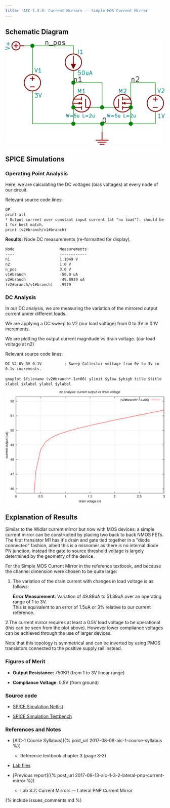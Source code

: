 ```yaml
---
title: 'AIC-1.3.3: Current Mirrors -- Simple MOS Current Mirror' 
---
```


## Schematic Diagram 

![Simple MOS Current Mirror Schematic](/linked_files/2017-09-15-aic-1-3-3-simple-mos-current-mirror_1.svg)

## SPICE Simulations 

### Operating Point Analysis 

Here, we are calculating the DC voltages (bias voltages) at every node of our
circuit.

Relevant source code lines:

~~~
OP                      
print all               
* Output current over constant input current (at "no load"): should be 1 for best match.
print (v2#branch/v1#branch)
~~~

**Results:** Node DC measurements (re-formatted for display). 

~~~
Node                    Measurements
----                    ------------
n1                      1.1049 V
n2                      1.0 V
n_pos                   3.0 V
v1#branch               -50.0 uA
v2#branch               -49.8939 uA
(v2#branch/v1#branch)   .9979
~~~

### DC Analysis 

In our DC analysis, we are measuring the variation of the mirrored output current 
under different loads.

We are applying a DC sweep to V2 (our load voltage) from 0 to 3V in 0.1V 
increments. 

We are plotting the output current magnitude vs drain voltage. 
(our load voltage at n2)

Relevant source code lines:

~~~
DC V2 0V 3V 0.1V          ; Sweep Collector voltage from 0v to 3v in 0.1v increments.

gnuplot $filename (v2#branch*-1e+06) ylimit $ylow $yhigh title $title xlabel $xlabel ylabel $ylabel 
~~~

![Simple MOS Current Mirror Simulation DC](/linked_files/2017-09-15-aic-1-3-3-simple-mos-current-mirror_2.svg)

## Explanation of Results 

Similar to the Widlar current mirror but now with MOS devices: a simple current
mirror can be constructed by placing two back to back NMOS FETs. The first
transistor M1 has it's drain and gate tied together in a "diode connected"
fashion, albeit this is a misnomer as there is no internal diode PN junction,
instead the gate to source threshold voltage is largely determined by the
geometry of the device. 

For the Simple MOS Current Mirror in the reference textbook, and because the
channel dimension were chosen to be quite large:

1. The variation of the drain current with changes in load voltage is as
    follows:

    **Error Measurement**: Variation of 49.89uA to 51.39uA over an operating
    range of 1 to 3V.  
    This is equivalent to an error of 1.5uA or 3% relative to our current 
    reference. 

2.The current mirror requires at least a 0.5V load voltage to be operational
    (this can be seen from the plot above). However lower compliance voltages can 
    be achieved through the use of larger devices.

Note that this topology is symmetrical and can be inverted by using PMOS 
    transistors connected to the positive supply rail instead. 

### Figures of Merit

* **Output Resistance**: 750KR (from 1 to 3V linear range)

* **Compliance Voltage**: 0.5V (from ground)

### Source code

* [SPICE Simulation Netlist](https://github.com/camilotejeiro/aic_1_lab/blob/master/lab_assignments/3_current_mirrors/3_simple_mos_current_mirror/simple_mos_current_mirror_simulation_netlist.spice)

* [SPICE Simulation Testbench](https://github.com/camilotejeiro/aic_1_lab/blob/master/lab_assignments/3_current_mirrors/3_simple_mos_current_mirror/simple_mos_current_mirror_simulation_testbench.spice)

### References and Notes

* [AIC-1 Course Syllabus]({% post_url 2017-08-08-aic-1-course-syllabus %})
    + Reference textbook chapter 3 (page 3-3)

* [Lab files](https://github.com/camilotejeiro/aic_1_lab/tree/master/lab_assignments/3_current_mirrors/3_simple_mos_current_mirror)

* [Previous report]({% post_url 2017-09-13-aic-1-3-2-lateral-pnp-current-mirror %})
    + Lab 3.2: Current Mirrors -- Lateral PNP Current Mirror

{% include issues_comments.md %}
